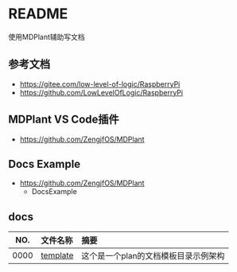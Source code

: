 # README

使用MDPlant辅助写文档

## 参考文档

* https://gitee.com/low-level-of-logic/RaspberryPi
* https://github.com/LowLevelOfLogic/RaspberryPi

## MDPlant VS Code插件

* https://github.com/ZengjfOS/MDPlant

## Docs Example

* https://github.com/ZengjfOS/MDPlant
  * DocsExample

## docs

NO.|文件名称|摘要
:--:|:--|:--
0000| [template](docs/0000_template/README.md) | 这个是一个plan的文档模板目录示例架构
